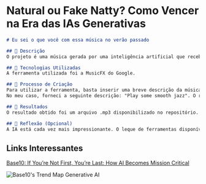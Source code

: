 # Natural ou Fake Natty? Como Vencer na Era das IAs Generativas

```markdown
# Eu sei o que você com essa música no verão passado

## 📒 Descrição
O projeto é uma música gerada por uma inteligência artificial que recebe um comando de entrada.

## 🤖 Tecnologias Utilizadas
A ferramenta utilizada foi a MusicFX do Google.

## 🧐 Processo de Criação
Para utilizar a ferramenta, basta inserir uma breve descrição da música que deseja gerar.
No meu caso, forneci a seguinte descrição: "Play some smooth jazz". O resultado obtido pode ser baixado neste repositório.

## 🚀 Resultados
O resultado obtido foi um arquivo .mp3 disponibilizado no repositório.

## 💭 Reflexão (Opcional)
A IA está cada vez mais impressionante. O leque de ferramentas disponíveis abre um mundo de possibilidades para o que podemos criar. Com certeza, não existirá um futuro sem IA.
```


## Links Interessantes

[Base10: If You’re Not First, You’re Last: How AI Becomes Mission Critical](https://base10.vc/post/generative-ai-mission-critical/)

![Base10's Trend Map Generative AI](https://github.com/digitalinnovationone/lab-natty-or-not/assets/730492/f4df26e8-f8f7-4419-8252-c69d73ea930c)
